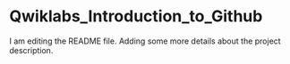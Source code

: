 # Qwiklabs_Introduction_to_Github

I am editing the README file. Adding some more details about the project description.
